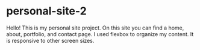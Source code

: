 # personal-site-2
Hello! This is my personal site project. On this site you can find a home, about, portfolio, and contact page. I used flexbox to organize my content. It is responsive to other screen sizes.
